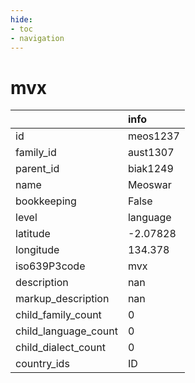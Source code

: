 ```yaml
---
hide:
- toc
- navigation
---
```

# mvx
|                      | info     |
|:---------------------|:---------|
| id                   | meos1237 |
| family_id            | aust1307 |
| parent_id            | biak1249 |
| name                 | Meoswar  |
| bookkeeping          | False    |
| level                | language |
| latitude             | -2.07828 |
| longitude            | 134.378  |
| iso639P3code         | mvx      |
| description          | nan      |
| markup_description   | nan      |
| child_family_count   | 0        |
| child_language_count | 0        |
| child_dialect_count  | 0        |
| country_ids          | ID       |